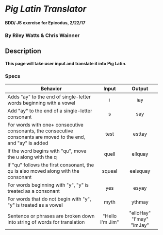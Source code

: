 # _Pig Latin Translator_

#### BDD/ JS exercise for Epicodus, 2/22/17

### By Riley Watts & Chris Wainner

## Description

#### This page will take user input and translate it into Pig Latin.

### Specs

| Behavior |   Input   |   Output   |
|----------|:---------:|:----------:|
| Adds "ay" to the end of single-letter words beginning with a vowel | i | iay |
| Add "ay" to the end of a single-letter consonant | s | say |
| For words with one+ consecutive consonants, the consecutive consonants are moved to the end, and "ay" is added | test | esttay |
| If the word begins with "qu", move the u along with the q | quell | ellquay |
| If "qu" follows the first consonant, the qu is also moved along with the consonant | squeal | ealsquay |
| For words beginning with "y", "y" is treated as a consonant | yes | esyay |
| For words that do not begin with "y", "y" is treated as a vowel | myth | ythmay |
| Sentence or phrases are broken down into string of words for translation | "Hello I'm Jim" | "elloHay" "I'may" "imJay" |
